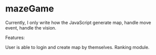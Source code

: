# mazeGame
Currently, I only write how the JavaScript generate map, handle move event, handle the vision.

Features:

User is able to login and create map by themselves.
Ranking module.
